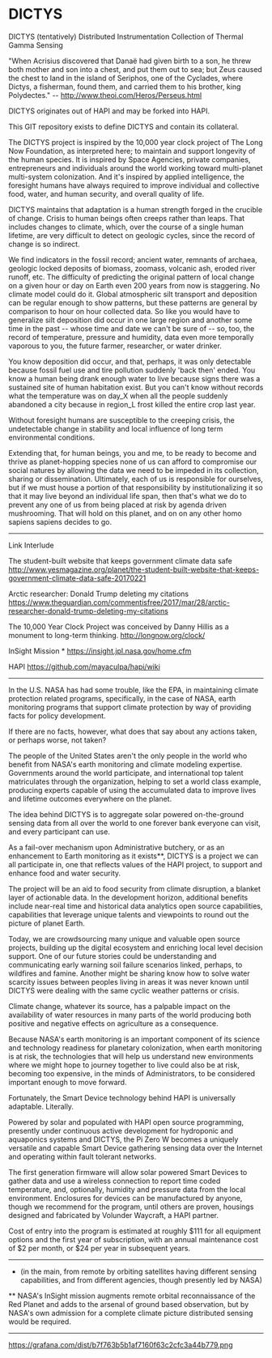# DICTYS
DICTYS (tentatively) Distributed Instrumentation Collection of Thermal Gamma Sensing

"When Acrisius discovered that Danaë had given birth to a son, he threw both mother and son into a chest, and put them out to sea; but Zeus caused the chest to land in the island of Seriphos, one of the Cyclades, where Dictys, a fisherman, found them, and carried them to his brother, king Polydectes."
-- http://www.theoi.com/Heros/Perseus.html

DICTYS originates out of HAPI and may be forked into HAPI.

This GIT repository exists to define DICTYS and contain its collateral.

The DICTYS project is inspired by the 10,000 year clock project of The Long Now Foundation, as interpreted here; to maintain and support longevity of the human species. It is inspired by Space Agencies, private companies, entrepreneurs and individuals around the world working toward multi-planet multi-system colonization. And it's inspired by applied intelligence, the foresight humans have always required to improve individual and collective food, water, and human security, and overall quality of life. 

DICTYS maintains that adaptation is a human strength forged in the crucible of change. Crisis to human beings often creeps rather than leaps. That includes changes to climate, which, over the course of a single human lifetime, are very difficult to detect on geologic cycles, since the record of change is so indirect.

We find indicators in the fossil record; ancient water, remnants of archaea, geologic locked deposits of biomass, zoomass, volcanic ash, eroded river runoff, etc. The difficulty of predicting the original pattern of local change on a given hour or day on Earth even 200 years from now is staggering. No climate model could do it. Global atmospheric silt transport and deposition can be regular enough to show patterns, but these patterns are general by comparison to hour on hour collected data. So like you would have to generalize silt deposition did occur in one large region and another some time in the past -- whose time and date we can't be sure of -- so, too, the record of temperature, pressure and humidity, data even more temporally vaporous to you, the future farmer, researcher, or water drinker.

You know deposition did occur, and that, perhaps, it was only detectable because fossil fuel use and tire pollution suddenly 'back then' ended. You know a human being drank enough water to live because signs there was a sustained site of human habitation exist. But you can't know without records what the temperature was on day_X when all the people suddenly abandoned a city because in region_L frost killed the entire crop last year.

Without foresight humans are susceptible to the creeping crisis, the undetectable change in stability and local influence of long term environmental conditions.

Extending that, for human beings, you and me, to be ready to become and thrive as planet-hopping species none of us can afford to compromise our social natures by allowing the data we need to be impeded in its collection, sharing or dissemination. Ultimately, each of us is responsible for ourselves, but if we must house a portion of that responsibility by institutionalizing it so that it may live beyond an individual life span, then that's what we do to prevent any one of us from being placed at risk by agenda driven mushrooming. That will hold on this planet, and on on any other homo sapiens sapiens decides to go.


***
Link Interlude

The student-built website that keeps government climate data safe
http://www.yesmagazine.org/planet/the-student-built-website-that-keeps-government-climate-data-safe-20170221

Arctic researcher: Donald Trump deleting my citations
https://www.theguardian.com/commentisfree/2017/mar/28/arctic-researcher-donald-trump-deleting-my-citations

The 10,000 Year Clock Project was conceived by Danny Hillis as a monument to long-term thinking.
http://longnow.org/clock/

InSight Mission *
https://insight.jpl.nasa.gov/home.cfm

HAPI
https://github.com/mayaculpa/hapi/wiki

***

In the U.S. NASA has had some trouble, like the EPA, in maintaining climate protection related programs, specifically, in the case of NASA, earth monitoring programs that support climate protection by way of providing facts for policy development.

If there are no facts, however, what does that say about any actions taken, or perhaps worse, not taken?

The people of the United States aren't the only people in the world who benefit from NASA's earth monitoring and climate modeling expertise. Governments around the world participate, and international top talent matriculates through the organization, helping to set a world class example, producing experts capable of using the accumulated data to improve lives and lifetime outcomes everywhere on the planet.

The idea behind DICTYS is to aggregate solar powered on-the-ground sensing data from all over the world to one forever bank everyone can visit, and every participant can use.

As a fail-over mechanism upon Administrative butchery, or as an enhancement to Earth monitoring as it exists**, DICTYS is a project we can all participate in, one that reflects values of the HAPI project, to support and enhance food and water security. 

The project will be an aid to food security from climate disruption, a blanket layer of actionable data. In the development horizon, additional benefits include near-real time and historical data analytics open source capabilities, capabilities that leverage unique talents and viewpoints to round out the picture of planet Earth.

Today, we are crowdsourcing many unique and valuable open source projects, building up the digital ecosystem and enriching local level decision support. One of our future stories could be understanding and communicating early warning soil failure scenarios linked, perhaps, to wildfires and famine. Another might be sharing know how to solve water scarcity issues between peoples living in areas it was never known until DICTYS were dealing with the same cyclic weather patterns or crisis.

Climate change, whatever its source, has a palpable impact on the availability of water resources in many parts of the world producing both positive and negative effects on agriculture as a consequence.

Because NASA's earth monitoring is an important component of its science and technology readiness for planetary colonization, when earth monitoring is at risk, the technologies that will help us understand new environments where we might hope to journey together to live could also be at risk, becoming too expensive, in the minds of Administrators, to be considered important enough to move forward.

Fortunately, the Smart Device technology behind HAPI is universally adaptable. Literally.

Powered by solar and populated with HAPI open source programming, presently under continuous active development for hydroponic and aquaponics systems and DICTYS, the Pi Zero W becomes a uniquely versatile and capable Smart Device gathering sensing data over the Internet and operating within fault tolerant networks.

The first generation firmware will allow solar powered Smart Devices to gather data and use a wireless connection to report time coded temperature, and, optionally, humidity and pressure data from the local environment. Enclosures for devices can be manufactured by anyone, though we recommend for the program, until others are proven, housings designed and fabricated by Volunder Waycraft, a HAPI partner.

Cost of entry into the program is estimated at roughly $111 for all equipment options and the first year of subscription, with an annual maintenance cost of $2 per month, or $24 per year in subsequent years.


*****
* (in the main, from remote by orbiting satellites having different sensing capabilities, and from different agencies, though presently led by NASA)

** NASA's InSight mission augments remote orbital reconnaissance of the Red Planet and adds to the arsenal of ground based observation, but by NASA's own admission for a complete climate picture distributed sensing would be required.

*****
https://grafana.com/dist/b7f763b5b1af7160f63c2cfc3a44b779.png
